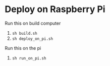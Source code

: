 # Deploy on Raspberry Pi

Run this on build computer

1. `sh build.sh`
1. `sh deploy_on_pi.sh`

Run this on the pi

1. `sh run_on_pi.sh`
